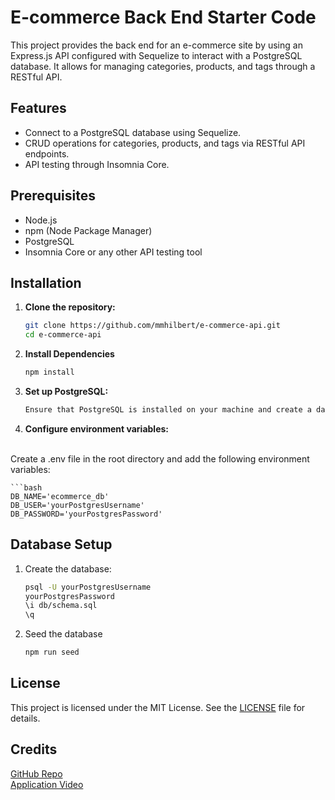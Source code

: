 # E-commerce Back End Starter Code
This project provides the back end for an e-commerce site by using an Express.js API configured with Sequelize to interact with a PostgreSQL database. It allows for managing categories, products, and tags through a RESTful API.

## Features

- Connect to a PostgreSQL database using Sequelize.
- CRUD operations for categories, products, and tags via RESTful API endpoints.
- API testing through Insomnia Core.

## Prerequisites

- Node.js
- npm (Node Package Manager)
- PostgreSQL
- Insomnia Core or any other API testing tool

## Installation

1. **Clone the repository:**
   ```bash
   git clone https://github.com/mmhilbert/e-commerce-api.git
   cd e-commerce-api
2. **Install Dependencies**
    ```bash
    npm install
3. **Set up PostgreSQL:**
    ```bash
    Ensure that PostgreSQL is installed on your machine and create a database for the project.
4. **Configure environment variables:**
<br>
Create a .env file in the root directory and add the following environment variables:

    ```bash
    DB_NAME='ecommerce_db'
    DB_USER='yourPostgresUsername'
    DB_PASSWORD='yourPostgresPassword'

## Database Setup
1. Create the database:
    ```bash
    psql -U yourPostgresUsername
    yourPostgresPassword
    \i db/schema.sql
    \q 
2. Seed the database
    ```bash
    npm run seed

## License
This project is licensed under the MIT License. See the [LICENSE](LICENSE) file for details.

## Credits
[GitHub Repo](https://github.com/mmhilbert/e-commerce-api) <br>
[Application Video](https://drive.google.com/file/d/14lGThr6lGNSouRA_sVDMRBJXMvNS-PZq/view?usp=sharing)





